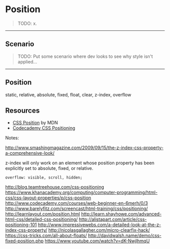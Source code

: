 # Position
<!-- .slide: data-state="backEndBrian juniorJacob" -->

> TODO: x.

------

## Scenario
<!-- .slide: data-state="backEndBrian juniorJacob" -->

> TODO: Put some scenario where dev looks to see why style isn't applied...

------

## Position
<!-- .slide: data-state="backEndBrian juniorJacob" -->

static, relative, absolute, fixed, float, clear, z-index, overflow

## Resources
<!-- .slide: data-state="backEndBrian juniorJacob midLevelMelissa" -->

* [CSS Position](https://developer.mozilla.org/en-US/docs/Web/CSS/position) by MDN
* [Codecademy CSS Positioning](http://www.codecademy.com/courses/web-beginner-en-6merh/0/1)

Notes:

http://www.smashingmagazine.com/2009/09/15/the-z-index-css-property-a-comprehensive-look/

z-index will only work on an element whose position property has been explicitly set to absolute, fixed, or relative.


`overflow: visible, scroll, hidden;`

http://blog.teamtreehouse.com/css-positioning
https://www.khanacademy.org/computing/computer-programming/html-css/css-layout-properties/p/css-position
http://www.codecademy.com/courses/web-beginner-en-6merh/0/3
http://www.barelyfitz.com/screencast/html-training/css/positioning/
http://learnlayout.com/position.html
http://learn.shayhowe.com/advanced-html-css/detailed-css-positioning/
http://alistapart.com/article/css-positioning-101
http://www.impressivewebs.com/a-detailed-look-at-the-z-index-css-property/
http://nicolasgallagher.com/micro-clearfix-hack/
https://css-tricks.com/all-about-floats/
http://davidwalsh.name/demo/css-fixed-position.php
https://www.youtube.com/watch?v=dK-NwjlhmqU

